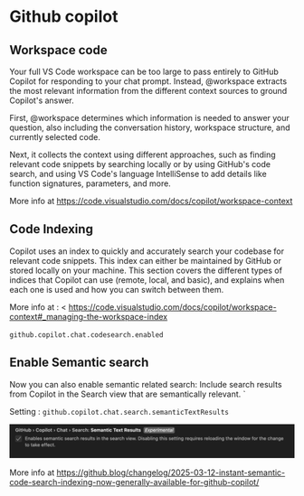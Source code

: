 # Github copilot
## Workspace code

Your full VS Code workspace can be too large to pass entirely to GitHub Copilot for responding to your chat prompt. Instead, @workspace extracts the most relevant information from the different context sources to ground Copilot's answer.

First, @workspace determines which information is needed to answer your question, also including the conversation history, workspace structure, and currently selected code.

Next, it collects the context using different approaches, such as finding relevant code snippets by searching locally or by using GitHub's code search, and using VS Code's language IntelliSense to add details like function signatures, parameters, and more.

More info at <https://code.visualstudio.com/docs/copilot/workspace-context>

## Code Indexing

Copilot uses an index to quickly and accurately search your codebase for relevant code snippets. This index can either be maintained by GitHub or stored locally on your machine. This section covers the different types of indices that Copilot can use (remote, local, and basic), and explains when each one is used and how you can switch between them.

More info at : < https://code.visualstudio.com/docs/copilot/workspace-context#_managing-the-workspace-index
>

`github.copilot.chat.codesearch.enabled`

## Enable Semantic search 
Now you can also enable semantic related search: Include search results from Copilot in the Search view that are semantically relevant. `

Setting : `github.copilot.chat.search.semanticTextResults`

![CSemantic search](copilot/semantic-search.png)


More info at <https://github.blog/changelog/2025-03-12-instant-semantic-code-search-indexing-now-generally-available-for-github-copilot/>
